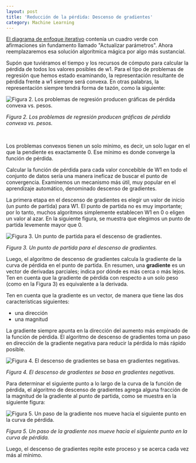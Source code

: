 ```yaml
---
layout: post
title: 'Reducción de la pérdida: Descenso de gradientes'
category: Machine Learning
---
```


[El diagrama de enfoque iterativo](https://willarevalo.github.io/machine%20learning/2018/05/10/reducci%C3%B3n-de-la-p%C3%A9rdida-un-enfoque-iterativo.html)&nbsp;conten&iacute;a un cuadro verde con afirmaciones sin fundamento llamado "Actualizar par&aacute;metros". Ahora reemplazaremos esa soluci&oacute;n algor&iacute;tmica m&aacute;gica por algo m&aacute;s sustancial.

Sup&oacute;n que tuvi&eacute;ramos el tiempo y los recursos de c&oacute;mputo para calcular la p&eacute;rdida de todos los valores posibles de w1. Para el tipo de problemas de regresi&oacute;n que hemos estado examinando, la representaci&oacute;n resultante de p&eacute;rdida frente a w1 siempre ser&aacute; convexa. En otras palabras, la representaci&oacute;n siempre tendr&aacute; forma de taz&oacute;n, como la siguiente:

![](/uploads/screenshot-2018-05-16-reducción-de-la-pérdida-descenso-de-gradientes-curso-intensivo-de-aprendizaje-automático-google-devel---.png "Figura 2. Los problemas de regresión producen gráficas de pérdida convexa vs. pesos.")

*Figura 2. Los problemas de regresi&oacute;n producen gr&aacute;ficas de p&eacute;rdida convexa vs. pesos.*

&nbsp;

Los problemas convexos tienen un solo m&iacute;nimo, es decir, un solo lugar en el que la pendiente es exactamente 0. Ese m&iacute;nimo es donde converge la funci&oacute;n de p&eacute;rdida.

Calcular la funci&oacute;n de p&eacute;rdida para cada valor concebible de W1 en todo el conjunto de datos ser&iacute;a una manera ineficaz de buscar el punto de convergencia. Examinemos un mecanismo m&aacute;s &uacute;til, muy popular en el aprendizaje autom&aacute;tico, denominado descenso de gradientes.

La primera etapa en el descenso de gradientes es elegir un valor de inicio (un punto de partida) para W1. El punto de partida no es muy importante; por lo tanto, muchos algoritmos simplemente establecen W1 en 0 o eligen un valor al azar. En la siguiente figura, se muestra que elegimos un punto de partida levemente mayor que 0.

![](/uploads/screenshot-2018-05-16-reducción-de-la-pérdida-descenso-de-gradientes-curso-intensivo-de-aprendizaje-automático-google-devel---1.png "Figura 3. Un punto de partida para el descenso de gradientes.")

*Figura 3. Un punto de partida para el descenso de gradientes.*

Luego, el algoritmo de descenso de gradientes calcula la gradiente de la curva de p&eacute;rdida en el punto de partida. En resumen, una **gradiente** es un vector de derivadas parciales; indica por d&oacute;nde es m&aacute;s cerca o m&aacute;s lejos. Ten en cuenta que la gradiente de p&eacute;rdida con respecto a un solo peso (como en la Figura 3) es equivalente a la derivada.

Ten en cuenta que la gradiente es un vector, de manera que tiene las dos caracter&iacute;sticas siguientes:

* una direcci&oacute;n
* una magnitud

La gradiente siempre apunta en la direcci&oacute;n del aumento m&aacute;s empinado de la funci&oacute;n de p&eacute;rdida. El algoritmo de descenso de gradientes toma un paso en direcci&oacute;n de la gradiente negativa para reducir la p&eacute;rdida lo m&aacute;s r&aacute;pido posible.

![](/uploads/screenshot-2018-05-16-reducción-de-la-pérdida-descenso-de-gradientes-curso-intensivo-de-aprendizaje-automático-google-devel---2.png "Figura 4. El descenso de gradientes se basa en gradientes negativas.")

*Figura 4. El descenso de gradientes se basa en gradientes negativas.*

Para determinar el siguiente punto a lo largo de la curva de la funci&oacute;n de p&eacute;rdida, el algoritmo de descenso de gradientes agrega alguna fracci&oacute;n de la magnitud de la gradiente al punto de partida, como se muestra en la siguiente figura:

![](/uploads/screenshot-2018-05-16-reducción-de-la-pérdida-descenso-de-gradientes-curso-intensivo-de-aprendizaje-automático-google-devel---3.png "Figura 5. Un paso de la gradiente nos mueve hacia el siguiente punto en la curva de pérdida.")

*Figura 5. Un paso de la gradiente nos mueve hacia el siguiente punto en la curva de p&eacute;rdida.*

Luego, el descenso de gradientes repite este proceso y se acerca cada vez m&aacute;s al m&iacute;nimo.